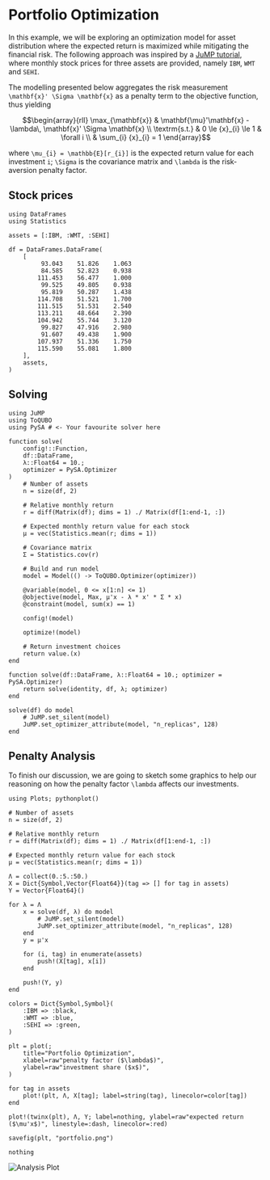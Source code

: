 # Portfolio Optimization

In this example, we will be exploring an optimization model for asset distribution where the expected return is maximized while mitigating the financial risk.
The following approach was inspired by a [JuMP tutorial](https://jump.dev/JuMP.jl/stable/tutorials/nonlinear/portfolio/), where monthly stock prices for three assets are provided, namely `IBM`, `WMT` and `SEHI`.

The modelling presented below aggregates the risk measurement ``\mathbf{x}' \Sigma \mathbf{x}`` as a penalty term to the objective function, thus yielding

```math
\begin{array}{rll}
    \max_{\mathbf{x}} & \mathbf{\mu}'\mathbf{x} - \lambda\, \mathbf{x}' \Sigma \mathbf{x}             \\
    \textrm{s.t.}     & 0 \le {x}_{i} \le 1                                               & \forall i \\
                      & \sum_{i} {x}_{i} = 1
\end{array}
```

where ``\mu_{i} = \mathbb{E}[r_{i}]`` is the expected return value for each investment ``i``; ``\Sigma`` is the covariance matrix and ``\lambda`` is the risk-aversion penalty factor.

## Stock prices
```@example portfolio-optimization
using DataFrames
using Statistics

assets = [:IBM, :WMT, :SEHI]

df = DataFrames.DataFrame(
    [
         93.043    51.826    1.063
         84.585    52.823    0.938
        111.453    56.477    1.000
         99.525    49.805    0.938
         95.819    50.287    1.438
        114.708    51.521    1.700
        111.515    51.531    2.540
        113.211    48.664    2.390
        104.942    55.744    3.120
         99.827    47.916    2.980
         91.607    49.438    1.900
        107.937    51.336    1.750
        115.590    55.081    1.800
    ],
    assets,
)
```

## Solving
```@example portfolio-optimization
using JuMP
using ToQUBO
using PySA # <- Your favourite solver here

function solve(
    config!::Function,
    df::DataFrame,
    λ::Float64 = 10.;
    optimizer = PySA.Optimizer
)
    # Number of assets
    n = size(df, 2)

    # Relative monthly return
    r = diff(Matrix(df); dims = 1) ./ Matrix(df[1:end-1, :])

    # Expected monthly return value for each stock
    μ = vec(Statistics.mean(r; dims = 1))

    # Covariance matrix
    Σ = Statistics.cov(r)

    # Build and run model
    model = Model(() -> ToQUBO.Optimizer(optimizer))

    @variable(model, 0 <= x[1:n] <= 1)
    @objective(model, Max, μ'x - λ * x' * Σ * x)
    @constraint(model, sum(x) == 1)

    config!(model)

    optimize!(model)

    # Return investment choices
    return value.(x)
end

function solve(df::DataFrame, λ::Float64 = 10.; optimizer = PySA.Optimizer)
    return solve(identity, df, λ; optimizer)
end
```

```@example portfolio-optimization
solve(df) do model
    # JuMP.set_silent(model)
    JuMP.set_optimizer_attribute(model, "n_replicas", 128)
end
```

## Penalty Analysis
To finish our discussion, we are going to sketch some graphics to help our reasoning on how the penalty factor ``\lambda`` affects our investments.

```@setup portfolio-optimization
using Plots; pythonplot()

# Number of assets
n = size(df, 2)

# Relative monthly return
r = diff(Matrix(df); dims = 1) ./ Matrix(df[1:end-1, :])

# Expected monthly return value for each stock
μ = vec(Statistics.mean(r; dims = 1))

Λ = collect(0.:5.:50.)
X = Dict{Symbol,Vector{Float64}}(tag => [] for tag in assets)
Y = Vector{Float64}()

for λ = Λ
    x = solve(df, λ) do model
        # JuMP.set_silent(model)
        JuMP.set_optimizer_attribute(model, "n_replicas", 128)
    end
    y = μ'x

    for (i, tag) in enumerate(assets)
        push!(X[tag], x[i])
    end

    push!(Y, y)
end

colors = Dict{Symbol,Symbol}(
    :IBM => :black,
    :WMT => :blue,
    :SEHI => :green,
)

plt = plot(;
    title="Portfolio Optimization",
    xlabel=raw"penalty factor ($\lambda$)",
    ylabel=raw"investment share ($x$)",
)

for tag in assets
    plot!(plt, Λ, X[tag]; label=string(tag), linecolor=color[tag])
end

plot!(twinx(plt), Λ, Y; label=nothing, ylabel=raw"expected return ($\mu'x$)", linestyle=:dash, linecolor=:red)

savefig(plt, "portfolio.png")

nothing
```

![Analysis Plot](portfolio.png)
